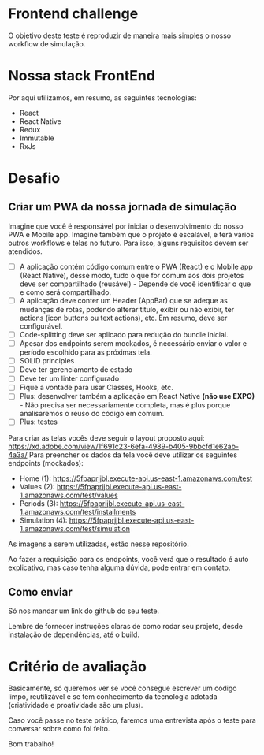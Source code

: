 # Frontend challenge

O objetivo deste teste é reproduzir de maneira mais simples o nosso workflow de simulação.

# Nossa stack FrontEnd
Por aqui utilizamos, em resumo, as seguintes tecnologias:
- React
- React Native
- Redux
- Immutable
- RxJs


# Desafio
## Criar um PWA da nossa jornada de simulação

Imagine que você é responsável por iniciar o desenvolvimento do nosso PWA e Mobile app. Imagine também que o projeto é escalável, e terá vários outros workflows e telas no futuro. Para isso, alguns requisitos devem ser atendidos.

- [ ] A aplicação contém código comum entre o PWA (React) e o Mobile app (React Native), desse modo, tudo o que for comum aos dois projetos deve ser compartilhado (reusável) - Depende de você identificar o que e como será compartilhado.
- [ ] A aplicação deve conter um Header (AppBar) que se adeque as mudanças de rotas, podendo alterar título, exibir ou não exibir, ter actions (icon buttons ou text actions), etc. Em resumo, deve ser configurável.
- [ ] Code-splitting deve ser aplicado para redução do bundle inicial.
- [ ] Apesar dos endpoints serem mockados, é necessário enviar o valor e período escolhido para as próximas tela.
- [ ] SOLID principles
- [ ] Deve ter gerenciamento de estado
- [ ] Deve ter um linter configurado
- [ ] Fique a vontade para usar Classes, Hooks, etc.
- [ ] Plus: desenvolver também a aplicação em React Native **(não use EXPO)** - Não precisa ser necessariamente completa, mas é plus porque analisaremos o reuso do código em comum.
- [ ] Plus: testes

Para criar as telas vocês deve seguir o layout proposto aqui: https://xd.adobe.com/view/1f691c23-6efa-4989-b405-9bbcfd1e62ab-4a3a/
Para preencher os dados da tela você deve utilizar os seguintes endpoints (mockados):
- Home (1): https://5fpaprjjbl.execute-api.us-east-1.amazonaws.com/test
- Values (2): https://5fpaprjjbl.execute-api.us-east-1.amazonaws.com/test/values
- Periods (3): https://5fpaprjjbl.execute-api.us-east-1.amazonaws.com/test/installments
- Simulation (4): https://5fpaprjjbl.execute-api.us-east-1.amazonaws.com/test/simulation

As imagens a serem utilizadas, estão nesse repositório.

Ao fazer a requisição para os endpoints, você verá que o resultado é auto explicativo, mas caso tenha alguma dúvida, pode entrar em contato.

## Como enviar
Só nos mandar um link do github do seu teste.

Lembre de fornecer instruções claras de como rodar seu projeto, desde instalação de dependências, até o build.

# Critério de avaliação

Basicamente, só queremos ver se você consegue escrever um código limpo, reutilizável e se tem conhecimento da tecnologia adotada (criatividade e proatividade são um plus).

Caso você passe no teste prático, faremos uma entrevista após o teste para conversar sobre como foi feito.

Bom trabalho!

